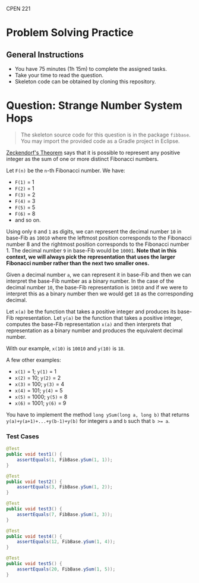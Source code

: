 CPEN 221

Problem Solving Practice
=========

## General Instructions

+ You have 75 minutes (1h 15m) to complete the assigned tasks.
+ Take your time to read the question.
+ Skeleton code can be obtained by cloning this repository. 

# Question: Strange Number System Hops

> The skeleton source code for this question is in the package `fibbase`. You may import the provided code as a Gradle project in Eclipse.

[Zeckendorf's Theorem](https://en.wikipedia.org/wiki/Zeckendorf%27s_theorem) says that it is possible to represent any positive integer as the sum of one or more distinct Fibonacci numbers.

Let `F(n)` be the `n`-th Fibonacci number. We have:

* `F(1)` = 1
* `F(2)` = 1
* `F(3)` = 2
* `F(4)` = 3
* `F(5)` = 5
* `F(6)` = 8
* and so on.

Using only `0` and `1` as digits, we can represent the decimal number `10` in base-Fib as `10010` where the leftmost position corresponds to the Fibonacci number 8 and the rightmost position corresponds to the Fibonacci number 1. The decimal number `9` in base-Fib would be `10001`. **Note that in this context, we will always pick the representation that uses the larger Fibonacci number rather than the next two smaller ones.**

Given a decimal number `a`, we can represent it in base-Fib and then we can interpret the base-Fib number as a binary number. In the case of the decimal number `10`, the base-Fib representation is `10010` and if we were to interpret this as a binary number then we would get `18` as the corresponding decimal.

Let `x(a)` be the function that takes a positive integer and produces its base-Fib representation. Let `y(a)` be the function that takes a positive integer, computes the base-Fib representation `x(a)` and then interprets that representation as a binary number and produces the equivalent decimal number.

With our example, `x(10)` is `10010` and `y(10)` is `18`.

A few other examples:

* `x(1)` = 1; `y(1)` = 1
* `x(2)` = 10; `y(2)` = 2
* `x(3)` = 100; `y(3)` = 4
* `x(4)` = 101; `y(4)` = 5
* `x(5)` = 1000; `y(5)` = 8
* `x(6)` = 1001; `y(6)` = 9

You have to implement the method `long ySum(long a, long b)` that returns `y(a)+y(a+1)+...+y(b-1)+y(b)` for integers `a` and `b` such that `b >= a`.

### Test Cases

```java
@Test
public void test1() {
	assertEquals(1, FibBase.ySum(1, 1));
}

@Test
public void test2() {
	assertEquals(3, FibBase.ySum(1, 2));
}

@Test
public void test3() {
	assertEquals(7, FibBase.ySum(1, 3));
}

@Test
public void test4() {
	assertEquals(12, FibBase.ySum(1, 4));
}

@Test
public void test5() {
	assertEquals(20, FibBase.ySum(1, 5));
}
```
